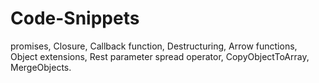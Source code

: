 # Code-Snippets

promises, 
Closure,
Callback function,
Destructuring, 
Arrow functions, 
Object extensions, 
Rest parameter
spread operator, 
CopyObjectToArray, 
MergeObjects.
